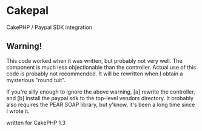Cakepal
=======

CakePHP / Paypal SDK integration

Warning!
-------

This code worked when it was written, but probably not very well. The component is much less objectionable than the controller. Actual use of this code is probably not recommended. It will be rewritten when I obtain a mysterious "round tuit".

If you're silly enough to ignore the above warning, [a] rewrite the controller, and [b] install the paypal sdk to the top-level vendors directory. It probably also requires the PEAR SOAP library, but y'know, it's been a long time since I wrote it.

written for CakePHP 1.3
